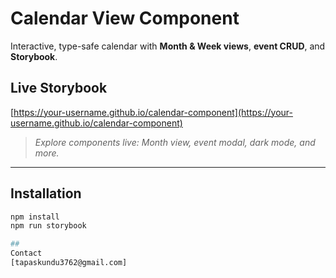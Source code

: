 # Calendar View Component

Interactive, type-safe calendar with **Month & Week views**, **event CRUD**, and **Storybook**.

## Live Storybook

[https://your-username.github.io/calendar-component](https://your-username.github.io/calendar-component)

> *Explore components live: Month view, event modal, dark mode, and more.*

---

## Installation

```bash
npm install
npm run storybook

##  
Contact 
[tapaskundu3762@gmail.com]